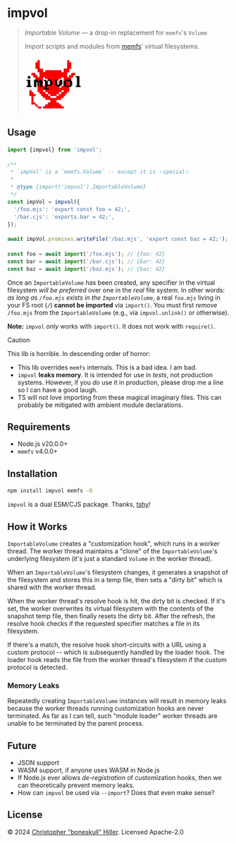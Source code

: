 # impvol

> _Importable Volume_ — a drop-in replacement for `memfs`'s `Volume`
>
> Import scripts and modules from [memfs](https://npm.im/memfs)' virtual filesystems.
>
> ![impvol logo](https://github.com/boneskull/impvol/raw/main/assets/impvol.png)

## Usage

```js
import {impvol} from 'impvol';

/**
 * `impVol` is a `memfs.Volume` -- except it is ✨special✨
 *
 * @type {import('impvol').ImportableVolume}
 */
const impVol = impvol({
  '/foo.mjs': 'export const foo = 42;',
  '/bar.cjs': 'exports.bar = 42;',
});

await impVol.promises.writeFile('/baz.mjs', 'export const baz = 42;');

const foo = await import('/foo.mjs'); // {foo: 42}
const bar = await import('/bar.cjs'); // {bar: 42}
const baz = await import('/baz.mjs'); // {baz: 42}
```

Once an `ImportableVolume` has been created, any specifier in the virtual filesystem _will be preferred_ over one in the _real_ file system. In other words: _as long as `/foo.mjs` exists in the `ImportableVolume`_, a real `foo.mjs` living in your FS root (`/`) **cannot be imported** via `import()`. You must first _remove_ `/foo.mjs` from the `ImportableVolume` (e.g., via `impvol.unlink()` or otherwise).

**Note:** `impvol` _only_ works with `import()`. It does not work with `require()`.

> [!CAUTION]
>
> This lib is horrible. In descending order of horror:
>
> - This lib overrides `memfs` internals. This is a bad idea. I am bad.
> - `impvol` **leaks memory**. It is intended for use in _tests_, not production systems. However, if you _do_ use it in production, please drop me a line so I can have a good laugh.
> - TS will not love importing from these magical imaginary files. This can probably be mitigated with ambient module declarations.

## Requirements

- Node.js v20.0.0+
- `memfs` v4.0.0+

## Installation

```sh
npm install impvol memfs -D
```

`impvol` is a dual ESM/CJS package. Thanks, [tshy](https://npm.im/tshy)!

## How it Works

`ImportableVolume` creates a "customization hook", which runs in a worker thread. The worker thread maintains a "clone" of the `ImportableVolume`'s underlying filesystem (it's just a standard `Volume` in the worker thread).

When an `ImportableVolume`'s filesystem changes, it generates a snapshot of the filesystem and stores this in a temp file, then sets a "dirty bit" which is shared with the worker thread.

When the worker thread's resolve hook is hit, the dirty bit is checked. If it's set, the worker overwrites its virtual filesystem with the contents of the snapshot temp file, then finally resets the dirty bit. After the refresh, the resolve hook checks if the requested specifier matches a file in its filesystem.

If there's a match, the resolve hook short-circuits with a URL using a custom protocol -- which is subsequently handled by the loader hook. The loader hook reads the file from the worker thread's filesystem if the custom protocol is detected.

### Memory Leaks

Repeatedly creating `ImportableVolume` instances will result in memory leaks because the worker threads running customization hooks are never terminated. As far as I can tell, such "module loader" worker threads are unable to be terminated by the parent process.

## Future

- JSON support
- WASM support, if anyone uses WASM in Node.js
- If Node.js ever allows _de-registration_ of customization hooks, then we can theoretically prevent memory leaks.
- How can `impvol` be used via `--import`? Does that even make sense?

## License

©️ 2024 [Christopher "boneskull" Hiller](https://github.com/boneskull). Licensed Apache-2.0
